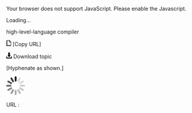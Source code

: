Your browser does not support JavaScript. Please enable the Javascript.

Loading...

high-level-language compiler

![Copy URL](high-level-language-compiler_files/Copy.png) [Copy URL]

![Download](high-level-language-compiler_files/Download.png)
Download topic

[Hyphenate as shown.]

![In progress](high-level-language-compiler_files/activity-large.gif)

URL :


